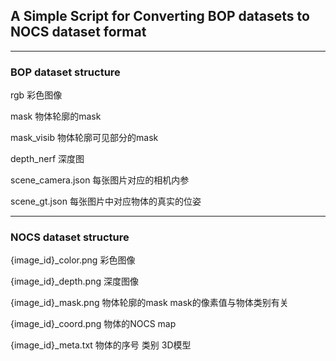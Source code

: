 ## A Simple Script for Converting BOP datasets to NOCS dataset format
___
### BOP dataset structure
rgb 彩色图像

mask 物体轮廓的mask

mask_visib 物体轮廓可见部分的mask

depth_nerf 深度图

scene_camera.json 每张图片对应的相机内参

scene_gt.json 每张图片中对应物体的真实的位姿
___
### NOCS dataset structure
{image_id}_color.png 彩色图像

{image_id}_depth.png 深度图像

{image_id}_mask.png 物体轮廓的mask
mask的像素值与物体类别有关

{image_id}_coord.png 物体的NOCS map

{image_id}_meta.txt 物体的序号 类别 3D模型


